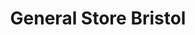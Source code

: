 ---
title: "General Store Bristol"
url: /bristol/general-store-bristol/
shop: interior decoration
---
